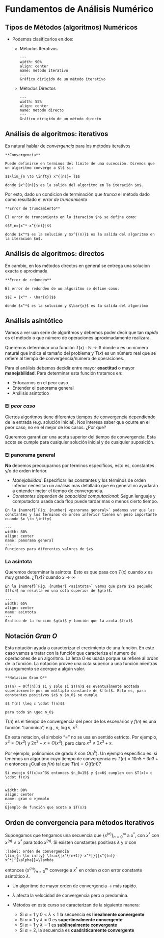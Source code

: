 # Fundamentos de Análisis Numérico

## Tipos de Métodos (algoritmos) Numéricos

- Podemos clasificarlos en dos:

  - Métodos Iterativos

    ```{figure} images/unidad1_metodo_iterativo.png
    ---
    width: 90%
    align: center
    name: metodo iterativo
    ---
    Gráfico dirigido de un método iterativo
    ```

  - Métodos Directos
    ```{figure} images/unidad1_metodo_directo.png
    ---
    width: 55%
    align: center
    name: metodo directo
    ---
    Gráfico dirigido de un método directo
    ```

## Análisis de algoritmos: iterativos

Es natural hablar de *convergencia* para los métodos iterativos

```{div} definicion
**Convergencia**

Puede definirse en terminos del límite de una sucecsión. Diremos que un algoritmo converge a $l$ si:

$$\lim_{n \to \infty} x^{(n)}= l$$

donde $x^{(n)}$ es la salida del algoritmo en la iteración $n$.
```

Por esto, dado un condicion de terminación que *trunca* el método dado como resultado el *error de truncamiento*


```{div} definicion
**Error de truncamiento**

El error de truncamiento en la iteración $n$ se define como:

$$E_n=|x^*-x^{(n)}|$$

donde $x^*$ es la solución y $x^{(n)}$ es la salida del algoritmo en la iteración $n$.
```

## Análisis de algoritmos: directos

En cambio, en los métodos directos en general se entrega una solucion exacta o aproximada.

```{div} definicion
**Error de redondeo**

El error de redondeo de un algoritmo se define como:

$$E = |x^* - \bar{x}|$$

donde $x^*$ es la solución y $\bar{x}$ es la salida del algoritmo
```

## Análisis asintótico

Vamos a ver uan serie de algoritmos y debemos poder decir que tan *rapido* es el método o que número de operaciones aproximadamente realizara.

Queremos determinar una función $T(x): \mathbb{N} \to \mathbb{R}$ donde $x$ es un número natural que indica el tamaño del problema y $T(x)$ es un número real que se refiere al tiempo de convergencia/número de operaciones.

Para el análisis debemos decidir entre mayor **exactitud** o mayor **manejabilidad**. Para determinar esta función tratamos en:

- Enfocarnos en el peor caso
- Entender el panorama general
- Análisis asintotico 

### El *peor caso*

Ciertos algoritmos tiene diferentes tiempos de convergencia dependiendo de la entrada (e.g. solución inicial). Nos interesa saber que ocurre en el peor caso, no en el mejor de los casos. ¿Por que?

Queremos garantizar una acota superior del tiempo de convergencia. Esta acota se cumple para cualquier solución inicial y de cualquier suposición.

### El panorama general

**No** debemos preocuparnos por términos específicos, esto es, constantes y/o de orden inferior.

- *Manejabilidad*: Especificar las constantes y los términos de orden inferior necesitan un análisis mas detallado que en general no ayudarán a entender mejor el tiempo de convergencia.
- *Constantes dependen de capacidad computacional*: Segun lenguaje y  computadora usada cada flop puede tardar mas o menos cierto tiempo.

```{margin}
En la {numref}`Fig. {number} <panorama general>` podemos ver que las constantes y los términos de orden inferior tienen un peso importante cuando $x \to \infty$
```

```{figure} images/unidad1_panorama_gen.png
---
width: 80%
align: center
name: panorama general
---
Funciones para diferentes valores de $x$
```


### La asíntota

Queremos determinar la asíntota. Esto es que pasa con $T(x)$ cuando $x$ es muy grande.
¿$T(x)$? cuando $x \to \infty$

```{margin}
En la {numref}`Fig. {number} <asintota>` vemos que para $x$ pequeño $f(x)$ no resulta en una cota superior de $g(x)$.
```

```{figure} images/unidad1_asintota.png
---
width: 65%
align: center
name: asintota
---
Grafico de la función $g(x)$ y función que la acota $f(x)$
```

## Notación *Gran O*

Esta notación ayuda a caracterizar el crecimiento de una función. En este caso vamos a tratar con la función que caracteriza el numero de operaciones de un algoritmo. La  letra $O$ es usada porque se refiere al *orden* de la función. La notación provee una cota superior a una función mientras su argumento se acerque a algún valor.

```{div} definicion
**Notación Gran O**

$T(n) = O(f(n))$ si y solo si $T(n)$ es eventualmente acotada superiormente por un múltiplo constante de $f(n)$. Esto es, para constantes positivos $c$ y $n_0$ se cumple

$$ T(n) \leq c \cdot f(n)$$

para todo $n \geq n_0$
```

$T(n)$ es el tiempo de convergencia del peor de los escenarios y $f(n)$ es una función “canónica”, e.g., $n$, $\log n$, $n^2$.

En esta notacion, el simbolo “=” no se usa en sentido estricto. Por ejemplo, $x^3=O(x^3)$ y $2x^3+x=O(x^3)$, pero claro $x^3 \neq 2x^3+x$.

Por ejemplo, polinomios de grado $k$ son $O(n^k)$. 
Un ejemplo especifico es: si tenemos un algoritmo cuyo tiempo de convergencia es $T(n) = 10n5+3n3+n$ entonces ¿Cuál es $f(n)$ tal que $T(n)=O(f(n))$?

```{margin}
Si escojo $f(x)=x^3$ entonces $n_0=15$ y $c=6$ cumplen con $T(x)= c \cdot f(x)$
```

```{figure} images/unidad1_gran_o_ej.png
---
width: 80%
align: center
name: gran o ejemplo
---
Ejemplo de función que acota a $T(x)$
```


## Orden de convergencia para métodos iterativos

Supongamos que tengamos una secuencia que $\{x^{(n)}\}_{n=0}^{\infty}$ a $x^*$, con $x^*$ con $x^{(n)} \neq x^*$ para todo $x^{(n)}$. Si existen constantes positivas $\lambda$ y $\alpha$ con

```{math}
:label: orden de convergencia
\lim_{n \to infty} \frac{|x^{(n+1)}-x^*|}{|x^{(n)}-x^*|^{\alpha}}=\lambda
```

entonces $\{x^{(n)}\}_{n=0}^{\infty}$ converge a $x^*$ en orden $\alpha$ con error constante asintótico $\lambda$.

- Un algoritmo de mayor orden de convergencia $\to$ más rápido.

- $\lambda$ afecta la velocidad de convergencia pero $\alpha$ predomina.

- Métodos en este curso se caracterizan de la siguiente manera:
    - Si $\alpha=1$ y $0< \lambda < 1$ la secuencia es **linealmente convergente**
    - Si $\alpha=1$ y $\lambda=0$ es **superlinealmente convergente**
    - Si $\alpha=1$ y $\lambda=1$ es **sublinealmente convergente**
    - Si $\alpha=2$, la secuencia es **cuadráticamente convergente**
